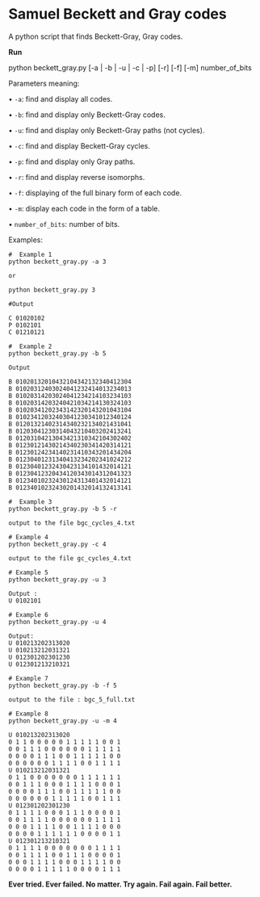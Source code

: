 # Samuel Beckett and  Gray codes
A python script that finds Beckett-Gray, Gray codes. 

**Run**

python beckett_gray.py [-a | -b | -u | -c | -p] [-r] [-f] [-m] number_of_bits

Parameters meaning:

• ```-a```: find and display all codes.

• ```-b```: find and display only Beckett-Gray codes.

• ```-u```: find and display only Beckett-Gray paths (not cycles).

• ```-c```: find and display Beckett-Gray cycles.

• ```-p```: find and display only Gray paths.

• ```-r```: find and display reverse isomorphs.

• ```-f```: displaying of the full binary form of each code.

• ```-m```: display each code in the form of a table.

• ```number_of_bits```: number of bits.

Examples:
```
#  Example 1
python beckett_gray.py -a 3 

or 

python beckett_gray.py 3

#Output

C 01020102
P 0102101
C 01210121

#  Example 2
python beckett_gray.py -b 5

Output 

B 01020132010432104342132340412304
B 01020312403024041232414013234013
B 01020314203024041234214103234103
B 01020314203240421034214130324103
B 01020341202343142320143201043104
B 01023412032403041230341012340124
B 01201321402314340232134021431041
B 01203041230314043210403202413241
B 01203104213043421310342104302402
B 01230121430214340230341420314121
B 01230124234140231410343201434204
B 01230401231340413234202341024212
B 01230401232430423134101432014121
B 01230412320434120343014312041323
B 01234010232430124313401432014121
B 01234010232430201432014132413141

#  Example 3
python beckett_gray.py -b 5 -r

output to the file bgc_cycles_4.txt

# Example 4
python beckett_gray.py -c 4

output to the file gc_cycles_4.txt 

# Example 5 
python beckett_gray.py -u 3

Output : 
U 0102101

# Example 6
python beckett_gray.py -u 4

Output:
U 010213202313020
U 010213212031321
U 012301202301230
U 012301213210321

# Example 7
python beckett_gray.py -b -f 5

output to the file : bgc_5_full.txt

# Example 8 
python beckett_gray.py -u -m 4

U 010213202313020
0 1 1 0 0 0 0 0 1 1 1 1 1 0 0 1
0 0 1 1 1 0 0 0 0 0 0 1 1 1 1 1
0 0 0 0 1 1 1 0 0 1 1 1 1 1 0 0
0 0 0 0 0 0 1 1 1 1 0 0 1 1 1 1
U 010213212031321
0 1 1 0 0 0 0 0 0 0 1 1 1 1 1 1
0 0 1 1 1 0 0 0 1 1 1 1 0 0 0 1
0 0 0 0 1 1 1 0 0 1 1 1 1 1 0 0
0 0 0 0 0 0 1 1 1 1 1 0 0 1 1 1
U 012301202301230
0 1 1 1 1 0 0 0 1 1 1 0 0 0 0 1
0 0 1 1 1 1 0 0 0 0 0 0 1 1 1 1
0 0 0 1 1 1 1 0 0 1 1 1 1 0 0 0
0 0 0 0 1 1 1 1 1 1 0 0 0 0 1 1
U 012301213210321
0 1 1 1 1 0 0 0 0 0 0 0 1 1 1 1
0 0 1 1 1 1 0 0 1 1 1 0 0 0 0 1
0 0 0 1 1 1 1 0 0 0 1 1 1 1 0 0
0 0 0 0 1 1 1 1 1 0 0 0 0 1 1 1
```

**Ever tried. Ever failed. No matter. Try again. Fail again. Fail better.**